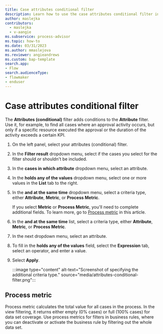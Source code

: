 ```yaml
---
title: Case attributes conditional filter
description: Learn how to use the case attributes conditional filter in the minit desktop application.
author: maslejka
contributors:
  - maslejka
  - v-aangie
ms.subservice: process-advisor
ms.topic: how-to
ms.date: 03/31/2023
ms.author: mmaslejova
ms.reviewer: angieandrews
ms.custom: bap-template
search.app:
- Flow
search.audienceType:
- flowmaker
- enduser
---
```


# Case attributes conditional filter

The **Attributes (conditional)** filter adds conditions to the **Attribute** filter. Use it, for example, to find all cases where an approval activity occurs, but only if a specific resource executed the approval or the duration of the activity exceeds a certain KPI.

1. On the left panel, select your attributes (conditional) filter.

1. In the **Filter result** dropdown menu, select if the cases you select for the filter should or shouldn't be included.

1. In the **cases in which attribute** dropdown menu, select an attribute.

1. In the **holds any of the values** dropdown menu, select one or more values in the **List** tab to the right.

1. In the **and at the same time** dropdown menu, select a criteria type, either **Attribute**, **Metric**, or **Process Metric**.

    If you select **Metric** or **Process Metric**, you'll need to complete additional fields. To learn more, go to [Process metric](#process-metric) in this article.

1. In the **and at the same time** list, select a criteria type, either **Attribute**, **Metric**, or **Process Metric**.

1. In the next dropdown menu, select an attribute.

1. To fill in the **holds any of the values** field, select the **Expression** tab, select an operator, and enter a value.

1. Select **Apply**.

   :::image type="content" alt-text="Screenshot of specifying the additional criteria type." source="media/attributes-conditional-filter.png":::


## Process metric

   Process metric calculates the total value for all cases in the process. In the view filtering, it returns either empty (0% cases) or full (100% cases) for data set coverage. Use process metrics for filters in business rules, where you can deactivate or activate the business rule by filtering out the whole data set.
